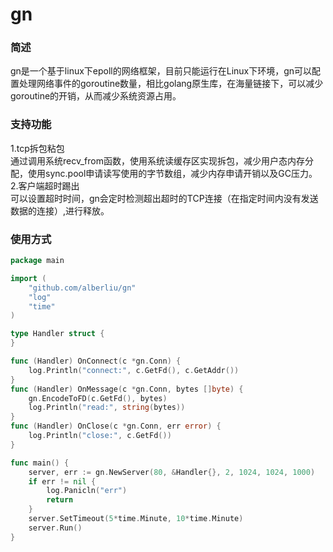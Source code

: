 # gn
### 简述
gn是一个基于linux下epoll的网络框架，目前只能运行在Linux下环境，gn可以配置处理网络事件的goroutine数量，相比golang原生库，在海量链接下，可以减少goroutine的开销，从而减少系统资源占用。
### 支持功能
1.tcp拆包粘包  
通过调用系统recv_from函数，使用系统读缓存区实现拆包，减少用户态内存分配，使用sync.pool申请读写使用的字节数组，减少内存申请开销以及GC压力。  
2.客户端超时踢出  
可以设置超时时间，gn会定时检测超出超时的TCP连接（在指定时间内没有发送数据的连接）,进行释放。
### 使用方式
```go
package main

import (
	"github.com/alberliu/gn"
	"log"
	"time"
)

type Handler struct {
}

func (Handler) OnConnect(c *gn.Conn) {
	log.Println("connect:", c.GetFd(), c.GetAddr())
}
func (Handler) OnMessage(c *gn.Conn, bytes []byte) {
	gn.EncodeToFD(c.GetFd(), bytes)
	log.Println("read:", string(bytes))
}
func (Handler) OnClose(c *gn.Conn, err error) {
	log.Println("close:", c.GetFd())
}

func main() {
	server, err := gn.NewServer(80, &Handler{}, 2, 1024, 1024, 1000)
	if err != nil {
		log.Panicln("err")
		return
	}
	server.SetTimeout(5*time.Minute, 10*time.Minute)
	server.Run()
}
```
